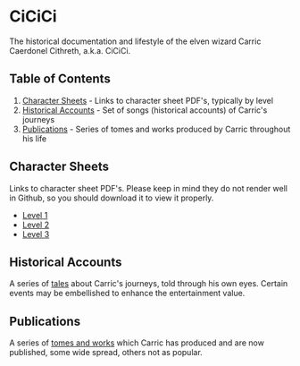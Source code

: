 # CiCiCi
The historical documentation and lifestyle of the elven wizard Carric Caerdonel Cithreth, a.k.a. CiCiCi.

## Table of Contents
1. [Character Sheets](#character-sheets) - Links to character sheet PDF's, typically by level
2. [Historical Accounts](#historical-accounts) - Set of songs (historical accounts) of Carric's journeys
3. [Publications](#publications) - Series of tomes and works produced by Carric throughout his life

## Character Sheets
Links to character sheet PDF's. Please keep in mind they do not render well in Github, so you should download it to view it properly.

- [Level 1](https://github.com/prezschaefer/cicici/blob/master/character_sheets/carric_caernodel_cithreth_lvl_1.pdf)
- [Level 2](https://github.com/prezschaefer/cicici/blob/master/character_sheets/carric_caernodel_cithreth_lvl_2.pdf)
- [Level 3](https://github.com/prezschaefer/cicici/blob/master/character_sheets/carric_caernodel_cithreth_lvl_2.pdf)

## Historical Accounts
A series of [tales](tales/README.md) about Carric's journeys, told through his own eyes. Certain events may be embellished to enhance the entertainment value.


## Publications
A series of [tomes and works](publications.md) which Carric has produced and are now published, some wide spread, others not as popular.
